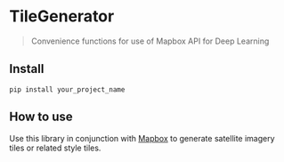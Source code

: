 # TileGenerator
> Convenience functions for use of Mapbox API for Deep Learning


## Install

`pip install your_project_name`

## How to use

Use this library in conjunction with [Mapbox](https://www.mapbox.com/) to generate satellite imagery tiles or related style tiles.
